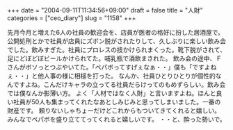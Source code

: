 +++
date = "2004-09-11T11:34:56+09:00"
draft = false
title = "人財"
categories = ["ceo_diary"]
slug = "1158"
+++

先月今月と増えた6人の社員の歓迎会を、店員が医者の格好に扮した居酒屋で。
公開処刑とかで社員が店員にズボン脱がされたりして、久しぶりに楽しい飲み会でした。飲みすぎた。社員にプロレスの技かけられまくった。靴下脱がされて、足にどぼどぼビールかけられてた。哺乳瓶で酒飲まされた。
飲み会の途中、Ｆさんがボソっとつぶやいてた。「ペパボってすげぇなぁ・・」僕も「ですよねぇ・・」と他人事の様に相槌を打った。
なんか、社員ひとりひとりが個性的なんですよね。こんだけキャラの立ってる社員だらけってのもめずらしい。飲み会では僕なんか影薄い方。
よく「人材ではなく人財」と言いますよね。ほんと良い社員が50人も集まってくれたなあとしみじみと思ってしまいました。一番の財産です。
頼りないしゃちょーだけどこれからもついてきてくれると嬉しい。
みんなでペパボを盛り立ててってくれると嬉しいです。
・・と、酔った勢いで。
